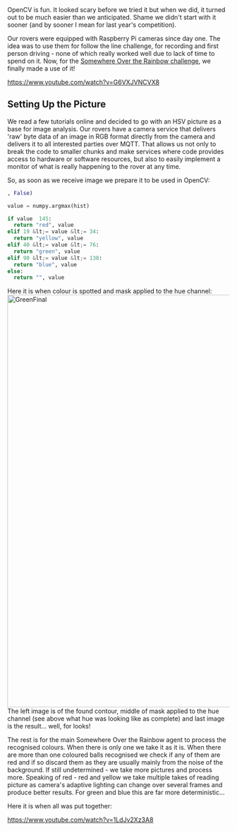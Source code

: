 <html><body><p> 

OpenCV is fun. It looked scary before we tried it but when we did, it turned out to be much easier than we anticipated. Shame we didn't start with it sooner (and by sooner I mean for last year's competition).

Our rovers were equipped with Raspberry Pi cameras since day one. The idea was to use them for follow the line challenge, for recording and first person driving - none of which really worked well due to lack of time to spend on it. Now, for the <a href="https://piwars.org/2018-competition/challenges/somewhere-over-the-rainbow/">Somewhere Over the Rainbow challenge</a>, we finally made a use of it!

https://www.youtube.com/watch?v=G6VXJVNCVX8
</p><h2>Setting Up the Picture</h2>
We read a few tutorials online and decided to go with an HSV picture as a base for image analysis. Our rovers have a camera service that delivers 'raw' byte data of an image in RGB format directly from the camera and delivers it to all interested parties over MQTT. That allows us not only to break the code to smaller chunks and make services where code provides access to hardware or software resources, but also to easily implement a monitor of what is really happening to the rover at any time.

So, as soon as we receive image we prepare it to be used in OpenCV:

```python
, False)

value = numpy.argmax(hist)

if value  145:
  return "red", value
elif 19 &lt;= value &lt;= 34:
  return "yellow", value
elif 40 &lt;= value &lt;= 76:
  return "green", value
elif 90 &lt;= value &lt;= 138:
  return "blue", value
else:
  return "", value

```

Here it is when colour is spotted and mask applied to the hue channel:<img class="alignnone size-full wp-image-1297" src="/2018/04/greenfinal.png" alt="GreenFinal" width="1136" height="934">The left image is of the found contour, middle of mask applied to the hue channel (see above what hue was looking like as complete) and last image is the result... well, for looks!

The rest is for the main Somewhere Over the Rainbow agent to process the recognised colours. When there is only one we take it as it is. When there are more than one coloured balls recognised we check if any of them are red and if so discard them as they are usually mainly from the noise of the background. If still undetermined - we take more pictures and process more. Speaking of red - red and yellow we take multiple takes of reading picture as camera's adaptive lighting can change over several frames and produce better results. For green and blue this are far more deterministic...

Here it is when all was put together:

https://www.youtube.com/watch?v=1LdJv2Xz3A8

 </body></html>